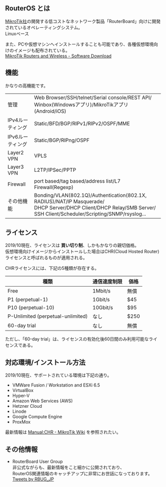 ## RouterOS とは
[MikroTik社](https://mikrotik.com/)の開発する低コストなネットワーク製品「RouterBoard」向けに開発されているオペレーティングシステム。  
Linuxベース  

また、PCや仮想マシンへインストールすることも可能であり、各種仮想環境向けのイメージも配布されている。  
[MikroTik Routers and Wireless - Software Download](https://mikrotik.com/download#chr)

## 機能
かなりの高機能です。  

|                      |                         |
| -------------------- | ----------------------- |
| 管理                | Web Browser/SSH/telnet/Serial console/REST API/<br>Winbox(Windowsアプリ)/MikroTikアプリ(Android/iOS) |
| IPv4ルーティング     | Static/BFD/BGP/RIPv1/RIPv2/OSPF/MME |
| IPv6ルーティング     | Static/BGP/RIPng/OSPF |
| Layer2 VPN          | VPLS            |
| Layer3 VPN          | L2TP/IPSec/PPTP |
| Firewall            | port based/tag based/address list/L7 Firewall(Regexp) |
| その他機能           | Bonding/VLAN(802.1Q)/Authentication(802.1X, RADIUS)/NAT/IP Masquerade/<br>DHCP Server/DHCP Client/DHCP Relay/SMB Server/<br>SSH Client/Scheduler/Scripting/SNMP/rsyslog... |

## ライセンス
2019/10現在、ライセンスは **買い切り制**、しかもかなりの親切価格。  
仮想環境向けイメージからインストールした場合はCHR(Cloud Hosted Router)ライセンスと呼ばれるものが適用される。  

CHRライセンスには、下記の5種類が存在する。  

| 種類                                 | 通信速度制限 | 価格  |
| ------------------------------------ | ----------- | ----- |
| Free                                 | 1Mbit/s     | 無償  |
| P1 (perpetual-1)                     | 1Gbit/s     | $45   |
| P10 (perpetual-10)                   | 10Gbit/s    | $95   |
| P-Unlimited (perpetual-unlimited)    | なし        | $250  |
| 60-day trial                         | なし        | 無償  |

ただし、「60-day trial」は、ライセンスの有効化後60日間のみ利用可能なライセンスである。  

## 対応環境/インストール方法
2019/10現在、サポートされている環境は下記の通り。

* VMWare Fusion / Workstation and ESXi 6.5
* VirtualBox
* Hyper-V
* Amazon Web Services (AWS)
* Hetzner Cloud
* Linode
* Google Compute Engine
* ProxMox

最新情報は [Manual:CHR - MikroTik Wiki](https://wiki.mikrotik.com/wiki/Manual:CHR#How_to_Install_CHR) を参照されたい。  

## その他情報
* RouterBoard User Group  
非公式ながらも、最新情報をこと細かに公開されており、  
RouterOS関連情報のキャッチアップに非常にお世話になっております。  
<a class="twitter-timeline" data-lang="ja" data-width="400" data-height="500" data-dnt="true" href="https://twitter.com/RBUG_JP?ref_src=twsrc%5Etfw">Tweets by RBUG_JP</a> <script async src="https://platform.twitter.com/widgets.js" charset="utf-8"></script> 
